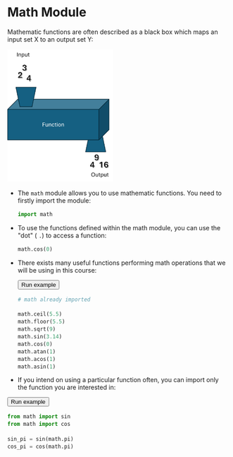 # Math Module

Mathematic functions are often described as a black box which maps an input set X to an output set Y:

<img src="Images\functions_black_box.png" height=300/>

- The `math` module allows you to use mathematic functions. You need to firstly import the module:

  ```python
  import math
  ```

- To use the functions defined within the math module, you can use the "dot" ( `.`)  to access a function:

  ```python
  math.cos(0)
  ```

- There exists many useful functions performing math operations that we will be using in this course:

  <div class="button-container">     
      <a href="https://app.codeboot.org/4.1.2/?init=.odXNpbmdfdmFyaWFibGVzXzIucHk=~XQAAgACAAQAAAAAAAAA6GUn-74cyTh0__GhBNjgdVfqEsZ-12mb5qH1w6HItSS8aB7YPpB70sX-c_R-tuJfsZ7Q5rD2_gLB0p_txmGHlhNTJbW0X5OQh_zuMqn6hVMcGuk-_OFhOu7uWqIoGNneXmnvCASdmSPMOycQkIgDfe9X3Z4CqXqHOS2YuLWkA_-gZ9Mg=.oYXNzaWduaW5nX3ZhcmlhYmxlcy5weQ==~XQAAgAAXAAAAAAAAAAA8CAOiEWEDQUfSteh5uxz_eJ-pfPsoZcaE__9yMgAA.fbWF0aF9mdW5jdGlvbnMucHk=~XQAAgAB7AAAAAAAAAAA0m0pnuFI8c-fPp4GmUQhPyfWm-sZLdkTp2ysHhXIpXdPqLmFecWpjgN9D12FvR64UVRP0p-GLs6zwpzXKoJkMKXeVqch2IFv__7rLgAA=.~lang=py-novice.e1">         
      <button class="codeboot-button">
        <span>Run example</span>
      </button>     
      </a> 
  </div>


  ```python
  # math already imported
  
  math.ceil(5.5)
  math.floor(5.5)
  math.sqrt(9)
  math.sin(3.14)
  math.cos(0)
  math.atan(1)
  math.acos(1)
  math.asin(1)
  ```

- If you intend on using a particular function often, you can import only the function you are interested in:

<div class="button-container">     
    <a href="https://app.codeboot.org/4.1.2/?init=.odXNpbmdfdmFyaWFibGVzXzIucHk=~XQAAgACAAQAAAAAAAAA6GUn-74cyTh0__GhBNjgdVfqEsZ-12mb5qH1w6HItSS8aB7YPpB70sX-c_R-tuJfsZ7Q5rD2_gLB0p_txmGHlhNTJbW0X5OQh_zuMqn6hVMcGuk-_OFhOu7uWqIoGNneXmnvCASdmSPMOycQkIgDfe9X3Z4CqXqHOS2YuLWkA_-gZ9Mg=.oYXNzaWduaW5nX3ZhcmlhYmxlcy5weQ==~XQAAgAAXAAAAAAAAAAA8CAOiEWEDQUfSteh5uxz_eJ-pfPsoZcaE__9yMgAA.obWF0aF9mdW5jdGlvbnMucHk=~XQAAgAB7AAAAAAAAAAA0m0pnuFI8c-fPp4GmUQhPyfWm-sZLdkTp2ysHhXIpXdPqLmFecWpjgN9D12FvR64UVRP0p-GLs6zwpzXKoJkMKXeVqch2IFv__7rLgAA=.fbWF0aF9zaG9ydGN1dC5weQ==~XQAAgABzAAAAAAAAAAAzHIoib6qOhkKVB6-O3fm4OMH2bmXUooVDSXNCOTOx1vn2P7Xw4a1CrMNaImBHJJfBiVLOxug_0_3s50V6keTmARhldZtjP__FLMAA.~lang=py-novice.a">         
    <button class="codeboot-button">
      <span>Run example</span>
    </button>     
    </a> 
</div>


```python
from math import sin
from math import cos

sin_pi = sin(math.pi)
cos_pi = cos(math.pi)
```

